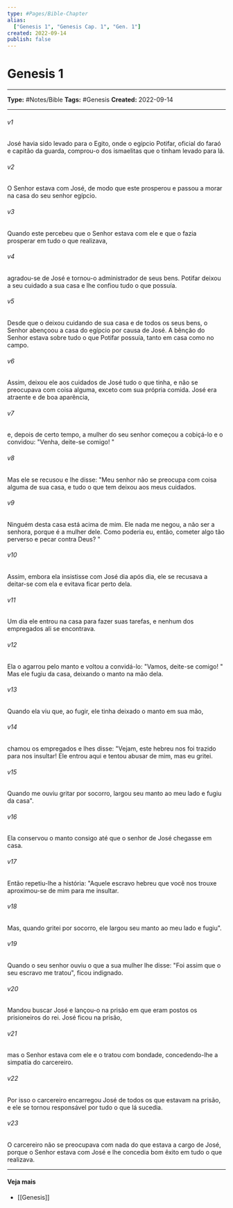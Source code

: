 ```yaml
---
type: #Pages/Bible-Chapter
alias:
  ["Genesis 1", "Genesis Cap. 1", "Gen. 1"]
created: 2022-09-14
publish: false
---
```


# Genesis 1

---

**Type:** #Notes/Bible
**Tags:** #Genesis
**Created:** 2022-09-14

---

###### v1
José havia sido levado para o Egito, onde o egípcio Potifar, oficial do faraó e capitão da guarda, comprou-o dos ismaelitas que o tinham levado para lá.
###### v2
O Senhor estava com José, de modo que este prosperou e passou a morar na casa do seu senhor egípcio.
###### v3
Quando este percebeu que o Senhor estava com ele e que o fazia prosperar em tudo o que realizava,
###### v4
agradou-se de José e tornou-o administrador de seus bens. Potifar deixou a seu cuidado a sua casa e lhe confiou tudo o que possuía.
###### v5
Desde que o deixou cuidando de sua casa e de todos os seus bens, o Senhor abençoou a casa do egípcio por causa de José. A bênção do Senhor estava sobre tudo o que Potifar possuía, tanto em casa como no campo.
###### v6
Assim, deixou ele aos cuidados de José tudo o que tinha, e não se preocupava com coisa alguma, exceto com sua própria comida. José era atraente e de boa aparência,
###### v7
e, depois de certo tempo, a mulher do seu senhor começou a cobiçá-lo e o convidou: "Venha, deite-se comigo! "
###### v8
Mas ele se recusou e lhe disse: "Meu senhor não se preocupa com coisa alguma de sua casa, e tudo o que tem deixou aos meus cuidados.
###### v9
Ninguém desta casa está acima de mim. Ele nada me negou, a não ser a senhora, porque é a mulher dele. Como poderia eu, então, cometer algo tão perverso e pecar contra Deus? "
###### v10
Assim, embora ela insistisse com José dia após dia, ele se recusava a deitar-se com ela e evitava ficar perto dela.
###### v11
Um dia ele entrou na casa para fazer suas tarefas, e nenhum dos empregados ali se encontrava.
###### v12
Ela o agarrou pelo manto e voltou a convidá-lo: "Vamos, deite-se comigo! " Mas ele fugiu da casa, deixando o manto na mão dela.
###### v13
Quando ela viu que, ao fugir, ele tinha deixado o manto em sua mão,
###### v14
chamou os empregados e lhes disse: "Vejam, este hebreu nos foi trazido para nos insultar! Ele entrou aqui e tentou abusar de mim, mas eu gritei.
###### v15
Quando me ouviu gritar por socorro, largou seu manto ao meu lado e fugiu da casa".
###### v16
Ela conservou o manto consigo até que o senhor de José chegasse em casa.
###### v17
Então repetiu-lhe a história: "Aquele escravo hebreu que você nos trouxe aproximou-se de mim para me insultar.
###### v18
Mas, quando gritei por socorro, ele largou seu manto ao meu lado e fugiu".
###### v19
Quando o seu senhor ouviu o que a sua mulher lhe disse: "Foi assim que o seu escravo me tratou", ficou indignado.
###### v20
Mandou buscar José e lançou-o na prisão em que eram postos os prisioneiros do rei. José ficou na prisão,
###### v21
mas o Senhor estava com ele e o tratou com bondade, concedendo-lhe a simpatia do carcereiro.
###### v22
Por isso o carcereiro encarregou José de todos os que estavam na prisão, e ele se tornou responsável por tudo o que lá sucedia.
###### v23
O carcereiro não se preocupava com nada do que estava a cargo de José, porque o Senhor estava com José e lhe concedia bom êxito em tudo o que realizava.


---

#### Veja mais

- [[Genesis]]
